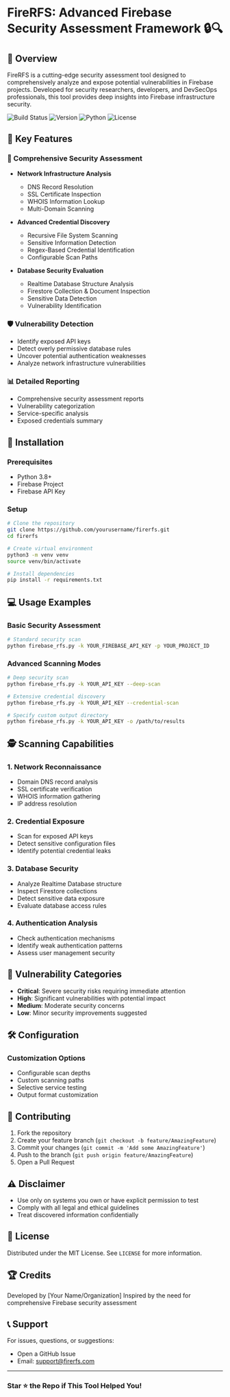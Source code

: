 # FireRFS: Advanced Firebase Security Assessment Framework 🔒🔍

## 🚀 Overview

FireRFS is a cutting-edge security assessment tool designed to comprehensively analyze and expose potential vulnerabilities in Firebase projects. Developed for security researchers, developers, and DevSecOps professionals, this tool provides deep insights into Firebase infrastructure security.

![Build Status](https://img.shields.io/badge/build-passing-brightgreen)
![Version](https://img.shields.io/badge/version-1.2.0-blue)
![Python](https://img.shields.io/badge/python-3.8+-yellow)
![License](https://img.shields.io/badge/license-MIT-red)

## 🌟 Key Features

### 🔬 Comprehensive Security Assessment
- **Network Infrastructure Analysis**
  - DNS Record Resolution
  - SSL Certificate Inspection
  - WHOIS Information Lookup
  - Multi-Domain Scanning

- **Advanced Credential Discovery**
  - Recursive File System Scanning
  - Sensitive Information Detection
  - Regex-Based Credential Identification
  - Configurable Scan Paths

- **Database Security Evaluation**
  - Realtime Database Structure Analysis
  - Firestore Collection & Document Inspection
  - Sensitive Data Detection
  - Vulnerability Identification

### 🛡️ Vulnerability Detection
- Identify exposed API keys
- Detect overly permissive database rules
- Uncover potential authentication weaknesses
- Analyze network infrastructure vulnerabilities

### 📊 Detailed Reporting
- Comprehensive security assessment reports
- Vulnerability categorization
- Service-specific analysis
- Exposed credentials summary

## 🔧 Installation

### Prerequisites
- Python 3.8+
- Firebase Project
- Firebase API Key

### Setup
```bash
# Clone the repository
git clone https://github.com/yourusername/firerfs.git
cd firerfs

# Create virtual environment
python3 -m venv venv
source venv/bin/activate

# Install dependencies
pip install -r requirements.txt
```

## 💻 Usage Examples

### Basic Security Assessment
```bash
# Standard security scan
python firebase_rfs.py -k YOUR_FIREBASE_API_KEY -p YOUR_PROJECT_ID
```

### Advanced Scanning Modes
```bash
# Deep security scan
python firebase_rfs.py -k YOUR_API_KEY --deep-scan

# Extensive credential discovery
python firebase_rfs.py -k YOUR_API_KEY --credential-scan

# Specify custom output directory
python firebase_rfs.py -k YOUR_API_KEY -o /path/to/results
```

## 🕵️ Scanning Capabilities

### 1. Network Reconnaissance
- Domain DNS record analysis
- SSL certificate verification
- WHOIS information gathering
- IP address resolution

### 2. Credential Exposure
- Scan for exposed API keys
- Detect sensitive configuration files
- Identify potential credential leaks

### 3. Database Security
- Analyze Realtime Database structure
- Inspect Firestore collections
- Detect sensitive data exposure
- Evaluate database access rules

### 4. Authentication Analysis
- Check authentication mechanisms
- Identify weak authentication patterns
- Assess user management security

## 🚨 Vulnerability Categories

- **Critical**: Severe security risks requiring immediate attention
- **High**: Significant vulnerabilities with potential impact
- **Medium**: Moderate security concerns
- **Low**: Minor security improvements suggested

## 🛠️ Configuration

### Customization Options
- Configurable scan depths
- Custom scanning paths
- Selective service testing
- Output format customization

## 🤝 Contributing

1. Fork the repository
2. Create your feature branch (`git checkout -b feature/AmazingFeature`)
3. Commit your changes (`git commit -m 'Add some AmazingFeature'`)
4. Push to the branch (`git push origin feature/AmazingFeature`)
5. Open a Pull Request

## ⚠️ Disclaimer

- Use only on systems you own or have explicit permission to test
- Comply with all legal and ethical guidelines
- Treat discovered information confidentially

## 📄 License

Distributed under the MIT License. See `LICENSE` for more information.

## 🏆 Credits

Developed by [Your Name/Organization]
Inspired by the need for comprehensive Firebase security assessment

## 📞 Support

For issues, questions, or suggestions:
- Open a GitHub Issue
- Email: support@firerfs.com

---

### Star ⭐ the Repo if This Tool Helped You!